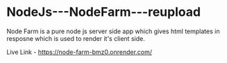 # NodeJs---NodeFarm---reupload
Node Farm is a pure node js server side app which gives html templates in resposne which is used to render it's client side.

Live Link - https://node-farm-bmz0.onrender.com/
